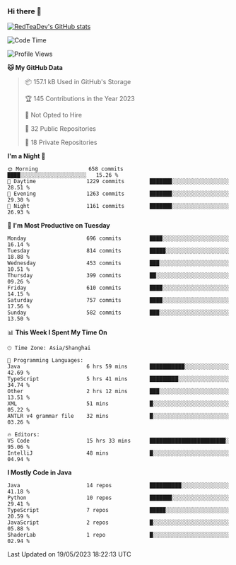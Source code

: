 ### Hi there 👋

<!--
**RedTeaDev/RedTeaDev** is a ✨ _special_ ✨ repository because its `README.md` (this file) appears on your GitHub profile.

Here are some ideas to get you started:

- 🔭 I’m currently working on ...
- 🌱 I’m currently learning ...
- 👯 I’m looking to collaborate on ...
- 🤔 I’m looking for help with ...
- 💬 Ask me about ...
- 📫 How to reach me: ...
- 😄 Pronouns: ...
- ⚡ Fun fact: ...
-->

<!--
[![wakatime](https://wakatime.com/badge/user/6b101ed0-04c0-4490-9283-eb61f2efff96.svg)](https://wakatime.com/@6b101ed0-04c0-4490-9283-eb61f2efff96)
!-->

[![RedTeaDev's GitHub stats](https://github-readme-stats.vercel.app/api?username=RedTeaDev)](https://github.com/anuraghazra/github-readme-stats)
<!--
[![willianrod's wakatime stats](https://github-readme-stats.vercel.app/api/wakatime?username=RedTeaDev)](https://github.com/anuraghazra/github-readme-stats)
!-->
<!--START_SECTION:waka-->
![Code Time](http://img.shields.io/badge/Code%20Time-1%2C416%20hrs%2056%20mins-blue)

![Profile Views](http://img.shields.io/badge/Profile%20Views-0-blue)

**🐱 My GitHub Data** 

> 📦 157.1 kB Used in GitHub's Storage 
 > 
> 🏆 145 Contributions in the Year 2023
 > 
> 🚫 Not Opted to Hire
 > 
> 📜 32 Public Repositories 
 > 
> 🔑 18 Private Repositories 
 > 
**I'm a Night 🦉** 

```text
🌞 Morning                658 commits         ████░░░░░░░░░░░░░░░░░░░░░   15.26 % 
🌆 Daytime                1229 commits        ███████░░░░░░░░░░░░░░░░░░   28.51 % 
🌃 Evening                1263 commits        ███████░░░░░░░░░░░░░░░░░░   29.30 % 
🌙 Night                  1161 commits        ███████░░░░░░░░░░░░░░░░░░   26.93 % 
```
📅 **I'm Most Productive on Tuesday** 

```text
Monday                   696 commits         ████░░░░░░░░░░░░░░░░░░░░░   16.14 % 
Tuesday                  814 commits         █████░░░░░░░░░░░░░░░░░░░░   18.88 % 
Wednesday                453 commits         ███░░░░░░░░░░░░░░░░░░░░░░   10.51 % 
Thursday                 399 commits         ██░░░░░░░░░░░░░░░░░░░░░░░   09.26 % 
Friday                   610 commits         ████░░░░░░░░░░░░░░░░░░░░░   14.15 % 
Saturday                 757 commits         ████░░░░░░░░░░░░░░░░░░░░░   17.56 % 
Sunday                   582 commits         ███░░░░░░░░░░░░░░░░░░░░░░   13.50 % 
```


📊 **This Week I Spent My Time On** 

```text
🕑︎ Time Zone: Asia/Shanghai

💬 Programming Languages: 
Java                     6 hrs 59 mins       ███████████░░░░░░░░░░░░░░   42.69 % 
TypeScript               5 hrs 41 mins       █████████░░░░░░░░░░░░░░░░   34.74 % 
Other                    2 hrs 12 mins       ███░░░░░░░░░░░░░░░░░░░░░░   13.51 % 
XML                      51 mins             █░░░░░░░░░░░░░░░░░░░░░░░░   05.22 % 
ANTLR v4 grammar file    32 mins             █░░░░░░░░░░░░░░░░░░░░░░░░   03.26 % 

🔥 Editors: 
VS Code                  15 hrs 33 mins      ████████████████████████░   95.06 % 
IntelliJ                 48 mins             █░░░░░░░░░░░░░░░░░░░░░░░░   04.94 % 
```

**I Mostly Code in Java** 

```text
Java                     14 repos            ██████████░░░░░░░░░░░░░░░   41.18 % 
Python                   10 repos            ███████░░░░░░░░░░░░░░░░░░   29.41 % 
TypeScript               7 repos             █████░░░░░░░░░░░░░░░░░░░░   20.59 % 
JavaScript               2 repos             █░░░░░░░░░░░░░░░░░░░░░░░░   05.88 % 
ShaderLab                1 repo              █░░░░░░░░░░░░░░░░░░░░░░░░   02.94 % 
```




 Last Updated on 19/05/2023 18:22:13 UTC
<!--END_SECTION:waka-->


